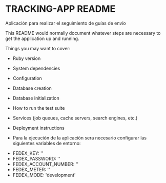 # TRACKING-APP README

Aplicación para realizar el seguimiento de guías de envío


This README would normally document whatever steps are necessary to get the
application up and running.

Things you may want to cover:

* Ruby version

* System dependencies

* Configuration

* Database creation

* Database initialization

* How to run the test suite

* Services (job queues, cache servers, search engines, etc.)

* Deployment instructions

* Para la ejecución de la aplicación sera necesario configurar las siguientes variables de entorno:
 - FEDEX_KEY: ''
 - FEDEX_PASSWORD: ''
 - FEDEX_ACCOUNT_NUMBER: ''
 - FEDEX_METER: ''
 - FEDEX_MODE: 'development'
